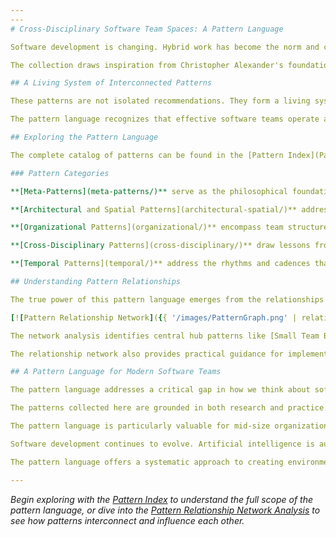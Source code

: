 ```yaml
---
---
# Cross-Disciplinary Software Team Spaces: A Pattern Language

Software development is changing. Hybrid work has become the norm and cross-functional teams are essential for delivering complex products. Traditional office design and organizational structures often fall short. This pattern language bridges the gap between the physical environments where software teams work and the organizational patterns that enable them to thrive.

The collection draws inspiration from Christopher Alexander's foundational work "A Pattern Language." The collection synthesizes insights from architecture, organizational psychology, software engineering, interior design, product management, and epistemology. The result is a comprehensive framework for creating environments that support the unique needs of modern software product teams.

## A Living System of Interconnected Patterns

These patterns are not isolated recommendations. They form a living system where each element reinforces and enhances the others. At the foundation lie philosophical principles about human-centered design and empowerment. These inform spatial arrangements that support team autonomy. This in turn enables organizational practices that leverage both in-person and distributed collaboration.

The pattern language recognizes that effective software teams operate as complex adaptive systems. They need spaces that can evolve with their work. They need organizational structures that balance autonomy with alignment. They need temporal rhythms that honor both deep focus and collaborative creation. Most importantly, all patterns are designed with hybrid work as the default case. The future of software development is neither fully co-located nor fully remote, but thoughtfully distributed.

## Exploring the Pattern Language

The complete catalog of patterns can be found in the [Pattern Index](Pattern-Index.md), which organizes the 50+ patterns into five interconnected categories. Each pattern stands alone as a solution to a specific problem. It also connects to related patterns that amplify its effectiveness.

### Pattern Categories

**[Meta-Patterns](meta-patterns/)** serve as the philosophical foundation. They establish core principles like human-centric design, transparency, and fractal autonomy that influence all other patterns. These patterns shape how we think about creating empowering environments rather than prescribing specific implementations.

**[Architectural and Spatial Patterns](architectural-spatial/)** address the physical environment from building-scale considerations down to individual workstation design. These patterns help create spaces that support team collaboration. They also provide individuals with the environmental comfort and personal agency they need to do their best work.

**[Organizational Patterns](organizational/)** encompass team structures, decision-making frameworks, communication practices, and coordination mechanisms. These patterns enable teams to operate with aligned autonomy. Teams can make decisions quickly while staying connected to broader organizational goals.

**[Cross-Disciplinary Patterns](cross-disciplinary/)** draw lessons from research laboratories, maker spaces, architectural studios, and manufacturing cells. These patterns bring fresh perspectives to software team environments. They suggest approaches that have proven effective in other domains of creative and technical work.

**[Temporal Patterns](temporal/)** address the rhythms and cadences that structure team life, from daily rituals to seasonal cycles. These patterns help teams create sustainable workflows. The workflows alternate between focused individual work and energizing collaborative sessions.

## Understanding Pattern Relationships

The true power of this pattern language emerges from the relationships between patterns. The [Pattern Relationship Network Analysis](Pattern-Relationship-Network-Analysis.md) provides a comprehensive visualization of how patterns connect across categories, revealing key insights about implementation pathways and pattern clusters.

[![Pattern Relationship Network]({{ '/images/PatternGraph.png' | relative_url }})](Pattern-Relationship-Network-Analysis)

The network analysis identifies central hub patterns like [Small Team Bays](architectural-spatial/small-team-bays.md) and [Psychological Safety Practices](organizational/psychological-safety-practices.md). These patterns serve as integration points, connecting multiple other patterns. The analysis also reveals powerful pattern clusters. Pattern clusters are groups of related patterns that reinforce each other when implemented together. For example, the high-autonomy cluster combines [Self-Governing Teams](organizational/self-governing-teams.md), [Small Team Bays](architectural-spatial/small-team-bays.md), and [Aligned Autonomy](organizational/aligned-autonomy.md). The high-autonomy cluster creates environments where teams can operate independently while remaining organizationally aligned.

The relationship network also provides practical guidance for implementation. Rather than attempting to adopt all patterns simultaneously, [the relationship network](Pattern-Relationship-Network-Analysis.md) reveals natural sequences. Foundational patterns enable others. Start with [meta-patterns](meta-patterns/) for philosophical alignment. Then establish spatial support for team autonomy. Follow with communication and coordination practices. Finally add hybrid work integration. This provides a proven pathway for transformation.

## A Pattern Language for Modern Software Teams

The pattern language addresses a critical gap in how we think about software team environments. We have extensive literature on agile methodologies and software engineering practices. We have growing research on remote work and hybrid collaboration. However, there has been little systematic exploration of how [physical spaces](architectural-spatial/), [organizational structures](organizational/), and [temporal rhythms](temporal/) interact. The interaction between these elements creates environments where software teams can thrive.

The patterns collected here are grounded in both research and practice. They synthesize insights from academic studies on team effectiveness and environmental psychology. They also draw from case studies from successful tech companies. [Cross-disciplinary approaches](cross-disciplinary/) from fields where creative and technical work flourish provide additional insights. Each pattern has been validated through real-world application and refined based on observed outcomes.

The pattern language is particularly valuable for mid-size organizations. These organizations are large enough to need systematic approaches to team environment design. They are also small enough to implement changes quickly and observe their effects. These organizations often struggle with scaling beyond startup informality while avoiding enterprise bureaucracy. The patterns provide a framework for growth that preserves what makes teams effective.

Software development continues to evolve. Artificial intelligence is augmenting human capabilities and new forms of distributed collaboration are emerging. The need for thoughtfully designed team environments becomes even more critical. The patterns in this language provide a foundation that can adapt to these changes. They preserve the human elements that make software development both effective and fulfilling.

The pattern language offers a systematic approach to creating environments where software teams can do their best work. Whether you are an architect designing software company offices, a team lead seeking to improve collaboration, a facilities manager adapting spaces for hybrid work, or an organizational leader thinking about team structures, these patterns can help.

---
```


*Begin exploring with the [Pattern Index](Pattern-Index.md) to understand the full scope of the pattern language, or dive into the [Pattern Relationship Network Analysis](Pattern-Relationship-Network-Analysis.md) to see how patterns interconnect and influence each other.*